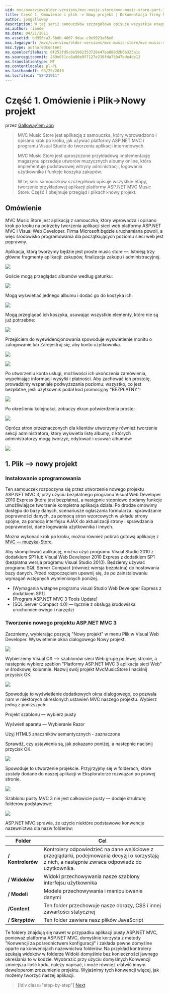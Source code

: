 ```yaml
---
uid: mvc/overview/older-versions/mvc-music-store/mvc-music-store-part-1
title: Część 1. Omówienie i plik -> Nowy projekt | Dokumentacja firmy Microsoft
author: jongalloway
description: W tej serii samouczków szczegółowo opisuje wszystkie etapy, tworzenie przykładowej aplikacji platformy ASP.NET MVC Music Store. Część 1 obejmuje omówienie i plik -> Nowy projekt.
ms.author: riande
ms.date: 04/21/2011
ms.assetid: bd356ca3-5bdb-4067-9dac-c9e9923a86e8
msc.legacyurl: /mvc/overview/older-versions/mvc-music-store/mvc-music-store-part-1
msc.type: authoredcontent
ms.openlocfilehash: 0f252fd5c0e5962353720e47ba888d2b6b325a1c
ms.sourcegitcommit: 289e051cc8a90e8f7127e239fda73047bde4de12
ms.translationtype: MT
ms.contentlocale: pl-PL
ms.lasthandoff: 03/25/2019
ms.locfileid: "58421911"
---
```

<a name="part-1-overview-and-file-new-project"></a>Część 1. Omówienie i Plik->Nowy projekt
====================
przez [Galloway'em Jon](https://github.com/jongalloway)

> MVC Music Store jest aplikacją z samouczka, który wprowadzono i opisano krok po kroku, jak używać platformy ASP.NET MVC i programu Visual Studio do tworzenia aplikacji internetowych.  
>   
> MVC Music Store jest uproszczone przykładową implementację magazynu sprzedaje utworów muzycznych albumy online, która implementuje podstawowej witryny administracji, logowania użytkownika i funkcje koszyka zakupów.  
>   
> W tej serii samouczków szczegółowo opisuje wszystkie etapy, tworzenie przykładowej aplikacji platformy ASP.NET MVC Music Store. Część 1 obejmuje przegląd i plikach&gt;nowy projekt.


## <a name="overview"></a>Omówienie

MVC Music Store jest aplikacją z samouczka, który wprowadza i opisano krok po kroku na potrzeby tworzenia aplikacji sieci web platformy ASP.NET MVC i Visual Web Developer. Firma Microsoft będzie uruchamiana powoli, a więc środowisko programowania dla początkujących poziomu sieci web jest poprawny.

Aplikacja, którą tworzymy będzie jest proste music store —. Istnieją trzy główne fragmenty aplikacji: zakupów, finalizacja zakupu i administracyjnej.

![](mvc-music-store-part-1/_static/image1.jpg)

Goście mogą przeglądać albumów według gatunku:

![](mvc-music-store-part-1/_static/image2.jpg)

Mogą wyświetlać jednego albumu i dodać go do koszyka ich:

![](mvc-music-store-part-1/_static/image3.jpg)

Mogą przeglądać ich koszyka, usuwając wszystkie elementy, które nie są już potrzebne:

![](mvc-music-store-part-1/_static/image4.jpg)

Przejściem do wyewidencjonowania spowoduje wyświetlenie monitu o zalogowanie lub Zarejestruj się, aby konto użytkownika.

![](mvc-music-store-part-1/_static/image1.png)

![](mvc-music-store-part-1/_static/image2.png)

Po utworzeniu konta usługi, możliwości ich ukończenia zamówienia, wypełniając informacji wysyłki i płatności. Aby zachować ich prostotę, prowadzimy wspaniałe podwyższania poziomu: wszystko, co jest bezpłatne, jeśli użytkownik podał kod promocyjny "BEZPŁATNY"!

![](mvc-music-store-part-1/_static/image5.jpg)

Po określeniu kolejności, zobaczy ekran potwierdzenia proste:

![](mvc-music-store-part-1/_static/image6.jpg)

Oprócz stron przeznaczonych dla klientów utworzymy również tworzenie sekcji administratora, który wyświetla listę albumy, z których administratorzy mogą tworzyć, edytować i usuwać albumów:

![](mvc-music-store-part-1/_static/image7.jpg)

## <a name="1-file--gt-new-project"></a>1. Plik —&gt; nowy projekt

### <a name="installing-the-software"></a>Instalowanie oprogramowania

Ten samouczek rozpoczyna się przez utworzenie nowego projektu ASP.NET MVC 3, przy użyciu bezpłatnego programu Visual Web Developer 2010 Express (która jest bezpłatna), a następnie stopniowo dodamy funkcje umożliwiające tworzenie kompletna aplikacja działa. Po drodze omówimy dostępu do bazy danych, scenariusze ogłaszania formularza i sprawdzanie poprawności danych, za pomocą stron wzorcowych w układu strony spójne, za pomocą interfejsu AJAX do aktualizacji strony i sprawdzania poprawności, dane logowania użytkownika i innych.

Można wykonać krok po kroku, można również pobrać gotową aplikację z [MVC — muzyka-Store](https://github.com/evilDave/MVC-Music-Store).

Aby skompilować aplikację, można użyć programu Visual Studio 2010 z dodatkiem SP1 lub Visual Web Developer 2010 Express z dodatkiem SP1 (bezpłatna wersja programu Visual Studio 2010). Będziemy używać programu SQL Server Compact (również wersja bezpłatna) do hostowania bazy danych. Przed rozpoczęciem upewnij się, że po zainstalowaniu wymagań wstępnych wymienionych poniżej.


- [Wymagania wstępne programu visual Studio Web Developer Express z dodatkiem SP1]
- [Program ASP.NET MVC 3 Tools Update]
- [SQL Server Compact 4.0] — łącznie z obsługą środowiska uruchomieniowego i narzędzi


### <a name="creating-a-new-aspnet-mvc-3-project"></a>Tworzenie nowego projektu ASP.NET MVC 3

Zaczniemy, wybierając pozycję "Nowy projekt" w menu Plik w Visual Web Developer. Wyświetlenie okna dialogowego Nowy projekt.

![](mvc-music-store-part-1/_static/image5.png)

Wybierzemy Visual C# —&gt; szablonów sieci Web grupę po lewej stronie, a następnie wybierz szablon "Platformy ASP.NET MVC 3 aplikacja sieci Web" w środkowej kolumnie. Nazwij swój projekt MvcMusicStore i naciśnij przycisk OK.

![](mvc-music-store-part-1/_static/image8.jpg)

Spowoduje to wyświetlenie dodatkowych okna dialogowego, co pozwala nam w niektórych określonych ustawień MVC naszego projektu. Wybierz jedną z poniższych:

Projekt szablonu — wybierz pusty

Wyświetl aparatu — Wybieranie Razor

Użyj HTML5 znaczników semantycznych - zaznaczone

Sprawdź, czy ustawienia są, jak pokazano poniżej, a następnie naciśnij przycisk OK.

![](mvc-music-store-part-1/_static/image9.jpg)

Spowoduje to utworzenie projekcie. Przyjrzyjmy się w folderach, które zostały dodane do naszej aplikacji w Eksploratorze rozwiązań po prawej stronie.

![](mvc-music-store-part-1/_static/image10.jpg)

Szablonu pusty MVC 3 nie jest całkowicie pusty — dodaje strukturę folderów podstawowe:

![](mvc-music-store-part-1/_static/image6.png)

ASP.NET MVC sprawia, że użycie niektóre podstawowe konwencje nazewnictwa dla nazw folderów:

| **Folder** | **Cel** |
| --- | --- |
| **/ Kontrolerów** | Kontrolery odpowiedzieć na dane wejściowe z przeglądarki, podejmowania decyzji o korzystają z nich, a następnie zwraca odpowiedź do użytkownika. |
| **/ Widoków** | Widoki przechowywania nasze szablony interfejsu użytkownika |
| **/ Modeli** | Modele przechowywania i manipulowanie danymi |
| **/Content** | Ten folder przechowuje nasze obrazy, CSS i innej zawartości statycznej |
| **/ Skryptów** | Ten folder zawiera nasz plików JavaScript |

Te foldery znajdują się nawet w przypadku aplikacji pusty ASP.NET MVC, ponieważ platforma ASP.NET MVC, domyślnie korzysta z metody "Konwencji za pośrednictwem konfiguracji" i zakłada pewne domyślne oparte na konwencjach nazewnictwa folderów. Na przykład kontrolery szukają widoków w folderze Widoki domyślnie bez konieczności jawnego określania to w kodzie. Wyobrazić przy użyciu domyślnych Konwencji zmniejsza ilość kodu, należy napisać, i może również ułatwić innym deweloperom zrozumienie projektu. Wyjaśnimy tych konwencji więcej, jak możemy tworzyć naszej aplikacji.

> [!div class="step-by-step"]
> [Next](mvc-music-store-part-2.md)
